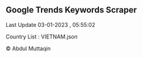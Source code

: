 

## Google Trends Keywords Scraper 
 
Last Update 03-01-2023 , 05:55:02

Country List :
VIETNAM.json



© Abdul Muttaqin 
